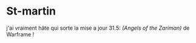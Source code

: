 # St-martin

j'ai vraiment hâte qui sorte la mise a jour 31.5: *(Angels of the Zariman)* de Warframe !
